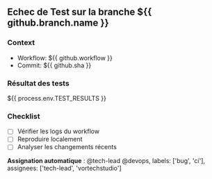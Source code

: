 ## Echec de Test sur la branche ${{ github.branch.name }}
### Context
- Workflow: ${{ github.workflow }}
- Commit: ${{ github.sha }}

### Résultat des tests
${{ process.env.TEST_RESULTS }}

### Checklist
- [ ] Vérifier les logs du workflow
- [ ] Reproduire localement
- [ ] Analyser les changements récents

**Assignation automatique** :
@tech-lead @devops,
labels: ['bug', 'ci'],
assignees: ['tech-lead', 'vortechstudio']
